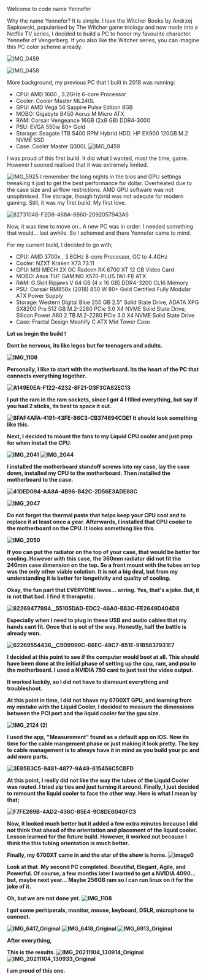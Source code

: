 Welcome to code name Yennefer

Why the name Yennefer? 
It is simple. I love the Witcher Books by  Andrzej Sapkowski, popularised by The Witcher game triology and now made into a Netflix TV series, I decided to build a PC to honor my favourite character. Yennefer of Vengerberg. If you also like the Witcher series, you can imagine this PC color scheme already. 

![IMG_0459](https://user-images.githubusercontent.com/109401839/212549477-0bc16149-16c2-47d0-bc72-32cb52e4fdbe.JPG)

![IMG_0458](https://user-images.githubusercontent.com/109401839/212549589-e3d27a04-5664-429f-8620-ffa4d8eeccd6.JPG)

More background, my previous PC that I built in 2018 was running:
- CPU: AMD 1600 , 3.2GHz 6-core Processor
- Cooler: Cooler Master ML240L 
- GPU: AMD Vega 56 Sappire Pulse Edition 8GB 
- MOBO: Gigabyte B450 Aorus M Micro ATX
- RAM: Corsair Vengeance 16GB (2x8 GB) DDR4-3000
- PSU: EVGA 550w 80+ Gold
- Storage: Seagate 1TB 5400 RPM Hybrid HDD, HP EX900 120GB M.2 NVME SSD
- Case: Cooler Master Q300L 
![IMG_0459](https://user-images.githubusercontent.com/109401839/212551059-c6967e47-3237-4f01-afde-fe5ae2aee4c9.JPG)

I was proud of this first build. It did what I wanted, most the time, game. However I sooned realised that it was extremely limited. 

![IMG_5925](https://user-images.githubusercontent.com/109401839/212550039-9c8cd8dd-f1d8-4df0-93f3-0d95766b5e26.JPG)
I remember the long nights in the bios and GPU settings tweaking it just to get the best performance for dollar. 
Overheated due to the case size and airflow restrictions. AMD GPU software was not unopitmised. The storage, though hybrid was not adequte for modern gaming. Still, it was my first build. My first love. 

 ![82731048-F2D8-468A-8860-2092057943A6](https://user-images.githubusercontent.com/109401839/212549482-58cd1fad-2237-47bd-914f-7d0584843194.JPG)

Now, it was time to move on.. A new PC was in order. I needed something that would... last awhile. So I schemed and there Yennefer came to mind. 

For my current build, I decided to go with;
- CPU: AMD 3700x , 3.6GHz 8-core Processor, OC to 4.4GHz
- Cooler: NZXT Kraken X73 73.11 
- GPU: MSI MECH 2X OC Radeon RX 6700 XT 12 GB Video Card
- MOBO: Asus TUF GAMING X570-PLUS (WI-FI) ATX 
- RAM: G.Skill Ripjaws V 64 GB (4 x 16 GB) DDR4-3200 CL16 Memory
- PSU: Corsair RM850x (2018) 850 W 80+ Gold Certified Fully Modular ATX Power Supply
- Storage: 	Western Digital Blue 250 GB 2.5" Solid State Drive, ADATA XPG SX8200 Pro 512 GB M.2-2280 PCIe 3.0 X4 NVME Solid State Drive, Silicon Power A80 2 TB M.2-2280 PCIe 3.0 X4 NVME Solid State Drive
- Case: Fractal Design Meshify C ATX Mid Tower Case

<b>Let us begin the build !<b>

Dont be nervous, its like legos but for teenagers and adults. 

![IMG_1108](https://user-images.githubusercontent.com/109401839/212550024-a8e567d6-8f60-43b2-b320-9a5b27d90344.JPG)

Personally, I like to start with the motherboard. Its the heart of the PC that connects everything together.

![A149E0EA-F122-4232-8F21-D3F3CA82EC13](https://user-images.githubusercontent.com/109401839/212550101-f202c412-41ff-48dc-9533-9ce630a45eee.JPG)

I put the ram in the ram sockets, since I got 4 I filled everything, but say if you had 2 sticks, its best to space it out. 

![8FAF4AFA-4191-43FE-86C3-CB374694CDE1](https://user-images.githubusercontent.com/109401839/212550224-9da0da31-bdb9-4c14-9da0-471f5a4d03db.png)
 It should look something like this. 

Next, I decided to mount the fans to my Liquid CPU cooler and just prep for when Install the CPU. 

![IMG_2041](https://user-images.githubusercontent.com/109401839/212550281-2ac8ac64-5ee5-4781-b93b-e3c4f8006a17.JPG)
![IMG_2044](https://user-images.githubusercontent.com/109401839/212550288-58d775bc-da58-4b05-a525-8732e557de03.JPG)

I installed the motherboard standoff screws into my case, lay the case down, installed my CPU to the motherboard. Then installed the motherboard to the case.

![41DED094-AA8A-4B96-B42C-2D56E3ADE88C](https://user-images.githubusercontent.com/109401839/212550349-d82a2b3f-5b37-4e1b-be2b-088c135d0aa4.JPG)

![IMG_2047](https://user-images.githubusercontent.com/109401839/212550358-ada3e4b2-683e-4fc9-ba01-32da120c7ecb.JPG)

Do not forget the thermal paste that helps keep your CPU cool and to replace it at least once a year. Afterwards, I installed that CPU cooler to the motherboard on the CPU. It looks something like this. 

![IMG_2050](https://user-images.githubusercontent.com/109401839/212550459-68bdf76b-dbdd-4527-901e-f5516a7f909a.JPG)

If you can put the radiator on the top of your case, that would be better for cooling. However with this case, the 360mm radiator did not fit the 240mm case dimension on the top. So a front mount with the tubes on top was the only other viable solution. It is not a big deal, but from my understanding it is better for longetivity and quality of cooling. 

Okay, the fun part that EVERYONE loves... wiring. Yes, that's a joke. But, it is not that bad. I find it theraputic. 

![62269477994__55105DAD-EDC2-46A0-B83C-FE2649D404D8](https://user-images.githubusercontent.com/109401839/212550601-11fa2c9b-fca2-4f3f-8366-86de2f1dcfd6.JPG)

Especially when I need to plug in these USB and audio cables that my hands cant fit. Once that is out of the way. Honestly, half the battle is already won. 

![62269554436__C9D9999C-66EC-48C7-851E-91B5837931E7](https://user-images.githubusercontent.com/109401839/212550671-7556bd0f-6aae-445b-921e-ff36a0b90078.JPG)

I decided at this point to see if the computer would boot at all. This should have been done at the initial phase of setting up the cpu, ram, and psu to the motherboard. I used a NVIDIA 750 card to just test the video output. 

It worked luckily, so I did not have to dismount everything and troubleshoot.

At this point in time, I did not hhave my 6700XT GPU, and learning from my mistake with the Liquid Cooler, I decided to measure the dimensions between the PCI port and the liquid cooler for the gpu size. 

![IMG_2124 (2)](https://user-images.githubusercontent.com/109401839/212550839-e6a946b6-b852-4ff5-be4d-af60b2c19946.JPG)

I used the app, "Measurement" found as a default app on iOS. 
Now its time for the cable mangement phase or just making it look pretty. The key to cable management is to always have it in mind as you build your pc and add more parts. 

![3E85B3C5-9481-4877-9A49-815456C5CBFD](https://user-images.githubusercontent.com/109401839/212550923-bacc445f-0141-4604-86ce-9f58fd3e9dcc.JPG)

At this point, I really did not like the way the tubes of the Liquid Cooler was routed. I tried zip ties and just turning it around. Finally, I just decided to remount the liquid cooler to face the other way. Here is what I mean by that; 

![F7FE269B-4AD2-436C-85E4-9C8DE6040FC3](https://user-images.githubusercontent.com/109401839/212550991-d62debb5-db38-44c9-8a3d-4cd4c5a28554.JPG)

Now, it looked much better but it added a few extra minutes because I did not think that ahead of the orientation and placement of the liquid cooler. Lesson learned for the future build. However, it worked out because I think the this tubing orientation is much better. 

Finally, my 6700XT came in and the star of the show is home. 
![image0](https://user-images.githubusercontent.com/109401839/212551152-e4b8f047-f951-4002-ba23-97670f3c6f19.JPG)

Look at that. My second PC completed. Beautiful, Elegant, Agile, and Powerful. Of course, a few months later I wanted to get a NVIDIA 4090... but, maybe next year... Maybe 256GB ram so I can run linux on it for the joke of it. 

Oh, but we are not done yet. 
![IMG_1108](https://user-images.githubusercontent.com/109401839/212551195-cbb6e1b1-41a3-4f1e-959a-2e499486d2f9.JPG)

I got some perhiperals, monitor, mouse, keyboard, DSLR, microphone to connect. 

![IMG_6417_Original](https://user-images.githubusercontent.com/109401839/212551241-7cbc5bcc-5cee-406e-b41e-74be71bf99df.JPG)
![IMG_6418_Original](https://user-images.githubusercontent.com/109401839/212551247-00ac681e-966f-4d8c-ba23-ed64487e2965.JPG)
![IMG_6913_Original](https://user-images.githubusercontent.com/109401839/212551249-e7a30068-efd1-4c29-9080-04b6bbd25cfc.JPG)

After everything,

This is the results. 
![IMG_20211104_130914_Original](https://user-images.githubusercontent.com/109401839/212551270-c8b59a6e-6ed1-4387-919f-ad0568b9e88f.JPG)
![IMG_20211104_130933_Original](https://user-images.githubusercontent.com/109401839/212551274-989e3a1a-5eb5-4600-bc07-63be627c9090.JPG)

I am proud of this one. 

